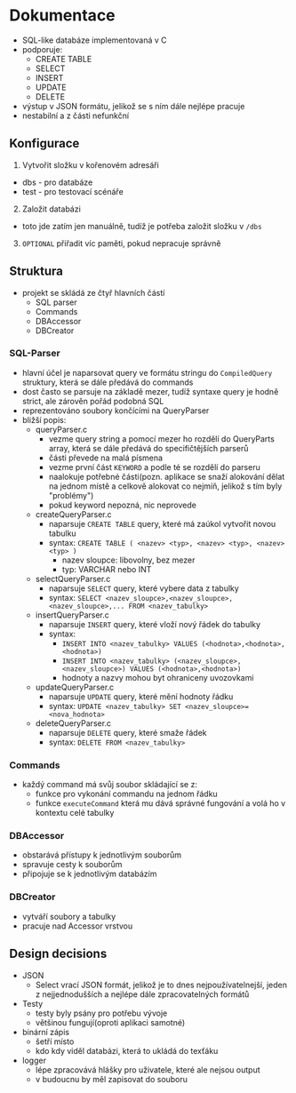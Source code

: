 # Dokumentace
- SQL-like databáze implementovaná v C
- podporuje:
  - CREATE TABLE
  - SELECT
  - INSERT
  - UPDATE
  - DELETE
- výstup v JSON formátu, jelikož se s ním dále nejlépe pracuje
- nestabilní a z části nefunkční

## Konfigurace
1. Vytvořit složku v kořenovém adresáři
  - dbs - pro databáze
  - test - pro testovací scénáře
2. Založit databázi
  - toto jde zatím jen manuálně, tudíž je potřeba založit složku v `/dbs`
3. `OPTIONAL` přiřadit víc paměti, pokud nepracuje správně

## Struktura
- projekt se skládá ze čtyř hlavních částí
  - SQL parser
  - Commands
  - DBAccessor
  - DBCreator

### SQL-Parser
- hlavní účel je naparsovat query ve formátu stringu do `CompiledQuery` struktury, která se dále předává do commands
- dost často se parsuje na základě mezer, tudíž syntaxe query je hodně strict, ale zárověn pořád podobná SQL
- reprezentováno soubory končícími na QueryParser
- bližší popis:
  - queryParser.c
    - vezme query string a pomocí mezer ho rozdělí do QueryParts array, která se dále předává do specifičtějších parserů
    - části převede na malá písmena
    - vezme první část `KEYWORD` a podle té se rozdělí do parseru
    - naalokuje potřebné části(pozn. aplikace se snaží alokování dělat na jednom místě a celkově alokovat co nejmíň, jelikož s tím byly "problémy")
    - pokud keyword nepozná, nic neprovede
  - createQueryParser.c
    - naparsuje `CREATE TABLE` query, které má zaúkol vytvořit novou tabulku
    - syntax: `CREATE TABLE ( <nazev> <typ>, <nazev> <typ>, <nazev> <typ> )`
      - nazev sloupce: libovolny, bez mezer
      - typ: VARCHAR nebo INT
  - selectQueryParser.c
    - naparsuje `SELECT` query, které vybere data z tabulky
    - syntax: `SELECT <nazev_sloupce>,<nazev_sloupce>,<nazev_sloupce>,... FROM <nazev_tabulky>`
  - insertQueryParser.c
    - naparsuje `INSERT` query, které vloží nový řádek do tabulky
    - syntax:
      - `INSERT INTO <nazev_tabulky> VALUES (<hodnota>,<hodnota>,<hodnota>)`
      - `INSERT INTO <nazev_tabulky> (<nazev_sloupce>,<nazev_sloupce>) VALUES (<hodnota>,<hodnota>)`
      - hodnoty a nazvy mohou byt ohraniceny uvozovkami
  - updateQueryParser.c
    - naparsuje `UPDATE` query, které mění hodnoty řádku
    - syntax: `UPDATE <nazev_tabulky> SET <nazev_sloupce>=<nova_hodnota>`
  - deleteQueryParser.c
    - naparsuje `DELETE` query, které smaže řádek
    - syntax: `DELETE FROM <nazev_tabulky>`

### Commands
- každý command má svůj soubor skládající se z:
  - funkce pro vykonání commandu na jednom řádku
  - funkce `executeCommand` která mu dává správné fungování a volá ho v kontextu celé tabulky

### DBAccessor
- obstarává přístupy k jednotlivým souborům
- spravuje cesty k souborům
- připojuje se k jednotlivým databázím

### DBCreator
- vytváří soubory a tabulky
- pracuje nad Accessor vrstvou

## Design decisions
- JSON
  - Select vrací JSON formát, jelikož je to dnes nejpoužívatelnejší, jeden z nejjednodušších a nejlépe dále zpracovatelných formátů
- Testy
  - testy byly psány pro potřebu vývoje
  - většinou fungují(oproti aplikaci samotné)
- binární zápis
  - šetří místo
  - kdo kdy viděl databázi, která to ukládá do texťáku
- logger
  - lépe zpracovává hlášky pro uživatele, které ale nejsou output
  - v budoucnu by měl zapisovat do souboru
